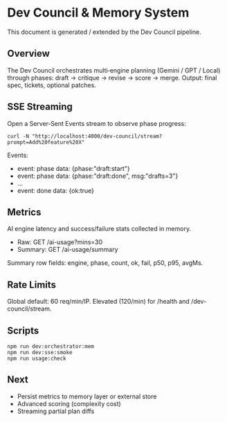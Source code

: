 # Dev Council & Memory System

This document is generated / extended by the Dev Council pipeline.

## Overview
The Dev Council orchestrates multi‑engine planning (Gemini / GPT / Local) through phases: draft → critique → revise → score → merge. Output: final spec, tickets, optional patches.

## SSE Streaming
Open a Server‑Sent Events stream to observe phase progress:

```
curl -N "http://localhost:4000/dev-council/stream?prompt=Add%20feature%20X"
```
Events:
- event: phase  data: {phase:"draft:start"}
- event: phase  data: {phase:"draft:done", msg:"drafts=3"}
- ...
- event: done   data: {ok:true}

## Metrics
AI engine latency and success/failure stats collected in memory.
- Raw: GET /ai-usage?mins=30
- Summary: GET /ai-usage/summary

Summary row fields: engine, phase, count, ok, fail, p50, p95, avgMs.

## Rate Limits
Global default: 60 req/min/IP. Elevated (120/min) for /health and /dev-council/stream.

## Scripts
```
npm run dev:orchestrator:mem
npm run dev:sse:smoke
npm run usage:check
```

## Next
- Persist metrics to memory layer or external store
- Advanced scoring (complexity cost)
- Streaming partial plan diffs
